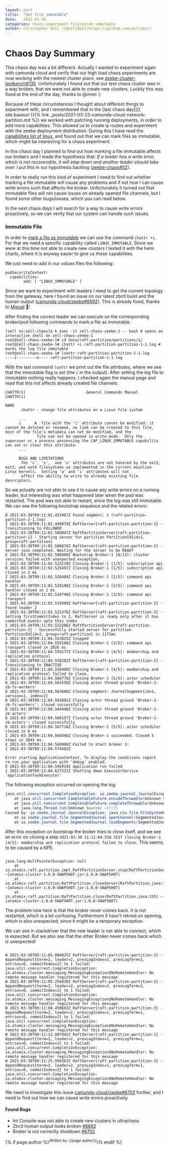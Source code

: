 ```yaml
---
layout: post
title:  "Set file immutable"
date:   2021-03-30
categories: chaos_experiment filesystem immutable
author: Christopher Zell ([@zelldon](https://github.com/zelldon))
---
```


# Chaos Day Summary

This chaos day was a bit different. Actually I wanted to experiment again with camunda cloud and verify that our high load chaos experiments are now working with the newest cluster plans, see [zeebe-cluster-testbench#135](https://github.com/zeebe-io/zeebe-cluster-testbench/issues/135). 
Unfortunately I found out that our test chaos cluster was in a way broken, that we were not able to create new clusters. Luckily this was fixed at the end of the day, thanks to @immi :) 

Because of these circumstances I thought about different things to experiment with, and I remembered that in the [last chaos day]({{ site.baseurl }}{% link _posts/2021-03-23-camunda-cloud-network-partition.md %}) we worked with patching running deployments, in order to add more capabilities.
This allowed us to create ip routes and experiment with the zeebe deployment distribution. During this I have read the [capabilities list of linux](https://man7.org/linux/man-pages/man7/capabilities.7.html), and found out that we can mark files as immutable, which might be interesting for a chaos experiment.

In this chaos day I planned to find out how marking a file immutable affects our brokers and I made the hypothesis that: *If a leader has a write error, which is not recoverable, it will step down and another leader should take over.* I put this in our hypothesis backlog ([zeebe-chaos#52](https://github.com/zeebe-io/zeebe-chaos/issues/52)). 

In order to really run this kind of experiment I need to find out whether marking a file immutable will cause any problems and if not how I can cause write errors such that affects the broker.
Unfortunately it turned out that immutable files will not cause issues on already opened file channels, but I found some other bugs/issues, which you can read below.

In the next chaos days I will search for a way to cause write errors proactively, so we can verify that our system can handle such issues.

### Immutable File

In order to [mark a file as immutable](https://delightlylinux.wordpress.com/2012/12/11/file-immutable-attribute/) we can use the command `chattr +i`. For that we need a specific capability called `LINUX_IMMUTABLE`. Since we were at this time not able to create new clusters I tested it with the helm charts, where it is anyway easier to give us these capabilities.

We just need to add in our *values* files the following:

```shell
podSecurityContext:
  capabilities:
        add: [ "LINUX_IMMUTABLE" ]
```

Since we want to experiment with leaders I need to get the current topology from the gateway, here I found an issue on our latest zbctl build and the human output ([camunda-cloud/zeebe#6692](https://github.com/camunda-cloud/zeebe/issues/6692)). This is already fixed, thanks to [Miguel](https://github.com/MiguelPires) :rocket:!

After finding the correct leader we can execute on the corresponding broker/pod following commands to mark a file as immutable.

```shell
[zell ns:zell-chaos]$ k exec -it zell-chaos-zeebe-1 -- bash # opens an interactive shell on zell-chaos-zeebe-1
root@zell-chaos-zeebe-1# cd data/raft-partition/partitions/1/
root@zell-chaos-zeebe-1# chattr +i raft-partition-partition-1-1.log # marks the log file immutable
root@zell-chaos-zeebe-1# lsattr raft-partition-partition-1-1.log
----i---------e---- raft-partition-partition-1-1.log
```

With the last command `lsattr` we print out the file attributes, where we see that the immutable flag is set (the `i` in the output).
After setting the log file to immutable nothing really happens. I checked again the manual page and read that this not affects already created file channels.

```shell
CHATTR(1)                           General Commands Manual                          CHATTR(1)

NAME
       chattr - change file attributes on a Linux file system

      ...
      i      A  file with the 'i' attribute cannot be modified: it cannot be deleted or renamed, no link can be created to this file, most of the file's metadata can not be modified, and the
              file can not be opened in write mode.  Only the superuser or a process possessing the CAP_LINUX_IMMUTABLE capability can set or clear this attribute.
      ...
      
      BUGS AND LIMITATIONS
       The 'c', 's',  and 'u' attributes are not honored by the ext2, ext3, and ext4 filesystems as implemented in the current mainline Linux kernels.  Setting 'a' and 'i' attributes will not
       affect the ability to write to already existing file descriptors.
```

So we actually are not able to use it to cause any write errors on a running leader, but interesting was what happened later when the pod was restarted. The pod was not able to restart, since the log was still immutable. We can see the following bootstrap sequence and the related errors:

```shell
D 2021-03-30T09:11:02.433467Z Found segment: 1 (raft-partition-partition-2-1.log) 
I 2021-03-30T09:11:02.499079Z RaftServer{raft-partition-partition-2} - Transitioning to FOLLOWER 
I 2021-03-30T09:11:02.500847Z RaftPartitionServer{raft-partition-partition-1} - Starting server for partition PartitionId{id=1, group=raft-partition} 
I 2021-03-30T09:11:02.506876Z RaftServer{raft-partition-partition-2} - Server join completed. Waiting for the server to be READY 
E 2021-03-30T09:11:02.508400Z Bootstrap Broker-1 [6/13]: cluster services failed with unexpected exception. 
I 2021-03-30T09:11:02.523239Z Closing Broker-1 [1/5]: subscription api 
D 2021-03-30T09:11:02.525497Z Closing Broker-1 [1/5]: subscription api closed in 2 ms 
I 2021-03-30T09:11:02.526484Z Closing Broker-1 [2/5]: command api handler 
D 2021-03-30T09:11:02.528108Z Closing Broker-1 [2/5]: command api handler closed in 1 ms 
I 2021-03-30T09:11:02.528740Z Closing Broker-1 [3/5]: command api transport 
I 2021-03-30T09:11:03.519309Z RaftServer{raft-partition-partition-2} - Found leader 2 
I 2021-03-30T09:11:03.521376Z RaftServer{raft-partition-partition-2} - Setting firstCommitIndex to 2. RaftServer is ready only after it has committed events upto this index 
I 2021-03-30T09:11:03.522206Z RaftPartitionServer{raft-partition-partition-2} - Successfully started server for partition PartitionId{id=2, group=raft-partition} in 1171ms 
I 2021-03-30T09:11:04.553825Z Stopped 
D 2021-03-30T09:11:04.555166Z Closing Broker-1 [3/5]: command api transport closed in 2026 ms 
I 2021-03-30T09:11:04.556177Z Closing Broker-1 [4/5]: membership and replication protocol 
I 2021-03-30T09:11:04.558282Z RaftServer{raft-partition-partition-2} - Transitioning to INACTIVE 
E 2021-03-30T09:11:04.558408Z Closing Broker-1 [4/5]: membership and replication protocol failed to close. 
I 2021-03-30T09:11:04.560776Z Closing Broker-1 [5/5]: actor scheduler 
D 2021-03-30T09:11:04.561558Z Closing actor thread ground 'Broker-1-zb-fs-workers' 
D 2021-03-30T09:11:04.563600Z Closing segment: JournalSegment{id=1, version=1, index=1} 
D 2021-03-30T09:11:04.563881Z Closing actor thread ground 'Broker-1-zb-fs-workers': closed successfully 
D 2021-03-30T09:11:04.564448Z Closing actor thread ground 'Broker-1-zb-actors' 
D 2021-03-30T09:11:04.566157Z Closing actor thread ground 'Broker-1-zb-actors': closed successfully 
D 2021-03-30T09:11:04.567716Z Closing Broker-1 [5/5]: actor scheduler closed in 6 ms 
I 2021-03-30T09:11:04.568366Z Closing Broker-1 succeeded. Closed 5 steps in 2045 ms. 
E 2021-03-30T09:11:04.568908Z Failed to start broker 1! 
I 2021-03-30T09:11:04.574482Z 

Error starting ApplicationContext. To display the conditions report re-run your application with 'debug' enabled. 
E 2021-03-30T09:11:04.595919Z Application run failed 
I 2021-03-30T09:11:04.627321Z Shutting down ExecutorService 'applicationTaskExecutor' 
```

The following exception occurred on opening the log:

```java
java.util.concurrent.CompletionException: io.zeebe.journal.JournalException: java.nio.file.FileSystemException: /usr/local/zeebe/data/raft-partition/partitions/1/raft-partition-partition-1-1.log: Operation not permitted
	at java.util.concurrent.CompletableFuture.encodeThrowable(Unknown Source) ~[?:?]
	at java.util.concurrent.CompletableFuture.completeThrowable(Unknown Source) ~[?:?]
	at java.lang.Thread.run(Unknown Source) ~[?:?]
Caused by: io.zeebe.journal.JournalException: java.nio.file.FileSystemException: /usr/local/zeebe/data/raft-partition/partitions/1/raft-partition-partition-1-1.log: Operation not permitted
	at io.zeebe.journal.file.SegmentedJournal.openChannel(SegmentedJournal.java:468) ~[zeebe-journal-1.0.0-SNAPSHOT.jar:1.0.0-SNAPSHOT]
	at io.zeebe.journal.file.SegmentedJournal.loadSegments(SegmentedJournal.java:490) ~[zeebe-journal-1.0.0-SNAPSHOT.jar:1.0.0-SNAPSHOT]
```

After this exception on bootstrap the broker tries to close itself, and we see an error on closing a step `2021-03-30 11:11:04.558 CEST Closing Broker-1 [4/5]: membership and replication protocol failed to close.` This seems to be caused by a NPE.
```shell

java.lang.NullPointerException: null
	at io.atomix.raft.partition.impl.RaftPartitionServer.stop(RaftPartitionServer.java:141) ~[atomix-cluster-1.0.0-SNAPSHOT.jar:1.0.0-SNAPSHOT]
	at io.atomix.raft.partition.RaftPartition.closeServer(RaftPartition.java:165) ~[atomix-cluster-1.0.0-SNAPSHOT.jar:1.0.0-SNAPSHOT]
	at io.atomix.raft.partition.RaftPartition.close(RaftPartition.java:155) ~[atomix-cluster-1.0.0-SNAPSHOT.jar:1.0.0-SNAPSHOT]
```

The problem now here is that the broker never comes back. It is not restarted, which is a bit confusing. Furthermore it hasn't retried on opening, which is also unexpected, since it might be a temporary exception. 

We can see in stackdriver that the new leader is not able to connect, which is expected. But we also see that the other Broker never comes back which is unexpected!

```shell

W 2021-03-30T09:11:05.006825Z RaftServer{raft-partition-partition-2} - AppendRequest{term=2, leader=2, prevLogIndex=2, prevLogTerm=2, entries=0, commitIndex=2} to 1 failed: java.util.concurrent.CompletionException: io.atomix.cluster.messaging.MessagingException$NoRemoteHandler: No remote message handler registered for this message 
W 2021-03-30T09:11:05.256830Z RaftServer{raft-partition-partition-2} - AppendRequest{term=2, leader=2, prevLogIndex=2, prevLogTerm=2, entries=0, commitIndex=2} to 1 failed: java.util.concurrent.CompletionException: io.atomix.cluster.messaging.MessagingException$NoRemoteHandler: No remote message handler registered for this message 
W 2021-03-30T09:11:08.450683Z RaftServer{raft-partition-partition-3} - AppendRequest{term=2, leader=2, prevLogIndex=1, prevLogTerm=1, entries=0, commitIndex=2} to 1 failed: java.util.concurrent.CompletionException: io.atomix.cluster.messaging.MessagingException$NoRemoteHandler: No remote message handler registered for this message 
W 2021-03-30T09:11:12.897492Z RaftServer{raft-partition-partition-1} - AppendRequest{term=2, leader=2, prevLogIndex=1, prevLogTerm=1, entries=0, commitIndex=2} to 1 failed: java.util.concurrent.CompletionException: io.atomix.cluster.messaging.MessagingException$NoRemoteHandler: No remote message handler registered for this message 
W 2021-03-30T09:11:25.950363Z RaftServer{raft-partition-partition-3} - AppendRequest{term=2, leader=2, prevLogIndex=1, prevLogTerm=1, entries=0, commitIndex=2} to 1 failed: java.util.concurrent.CompletionException: io.atomix.cluster.messaging.MessagingException$NoRemoteHandler: No remote message handler registered for this message
```

We need to investigate this issue [camunda-cloud/zeebe#6702](https://github.com/camunda-cloud/zeebe/issues/6702) further, and I need to find out how we can cause write errors proactively.

#### Found Bugs

 * Int Console was not able to create new clusters in ultrachaos 
 * Zbctl human output looks broken [#6692](https://github.com/camunda-cloud/zeebe/issues/6692)
 * Broker is not correctly shutdown [#6702](https://github.com/camunda-cloud/zeebe/issues/6702)

{% if page.author %}<sup>*Written by: {{page.author}}*</sup>{% endif %}
